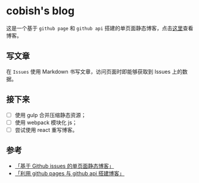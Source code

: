 # cobish's blog

这是一个基于 ``github page`` 和 ``github api`` 搭建的单页面静态博客，点击[这里](http://cobish.github.io)查看博客。

## 写文章

在 ``Issues`` 使用 Markdown 书写文章，访问页面时即能够获取到 Issues 上的数据。

## 接下来

- [ ] 使用 gulp 合并压缩静态资源；
- [ ] 使用 webpack 模块化 js；
- [ ]  尝试使用 react 重写博客。

## 参考

- [「基于 Github issues 的单页面静态博客」](https://github.com/wuhaoworld/github-issues-blog)
- [「利用 github pages 与 github api 搭建博客」](https://github.com/eyasliu/blog/issues/2)
